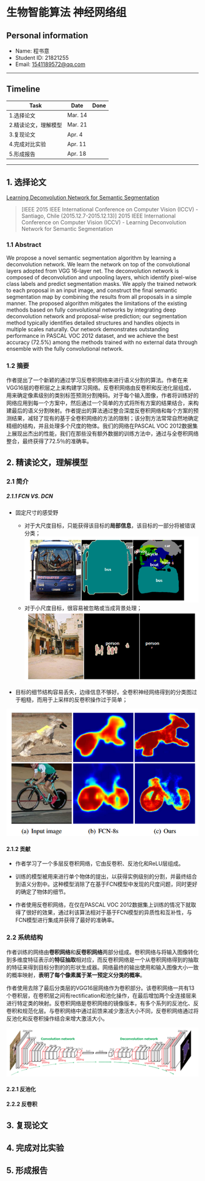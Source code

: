 # 生物智能算法 神经网络组

## Personal information
+ Name: 程书意
+ Student ID: 21821255
+ Email: 1541189572@qq.com

---

## Timeline

|Task|Date|Done|
--|--|:--:
1.选择论文|Mar. 14|
2.精读论文，理解模型|Mar. 21|
3.复现论文|Apr. 4|
4.完成对比实验|Apr. 11|
5.形成报告|Apr. 18|

---

## 1. 选择论文

[Learning Deconvolution Network for Semantic Segmentation](https://arxiv.org/abs/1505.04366)

> [IEEE 2015 IEEE International Conference on Computer Vision (ICCV) - Santiago, Chile (2015.12.7-2015.12.13)] 2015 IEEE International Conference on Computer Vision (ICCV) - Learning Deconvolution Network for Semantic Segmentation

### 1.1 Abstract

We propose a novel semantic segmentation algorithm by learning a deconvolution network. We learn the network on top of the convolutional layers adopted from VGG 16-layer net. The deconvolution network is composed of deconvolution and unpooling layers, which identify pixel-wise class labels and predict segmentation masks. We apply the trained network to each proposal in an input image, and construct the final semantic segmentation map by combining the results from all proposals in a simple manner. The proposed algorithm mitigates the limitations of the existing methods based on fully convolutional networks by integrating deep deconvolution network and proposal-wise prediction; our segmentation method typically identifies detailed structures and handles objects in multiple scales naturally. Our network demonstrates outstanding performance in PASCAL VOC 2012 dataset, and we achieve the best accuracy (72.5%) among the methods trained with no external data through ensemble with the fully convolutional network.

### 1.2 摘要

作者提出了一个新颖的通过学习反卷积网络来进行语义分割的算法。作者在来VGG16层的卷积层之上来构建学习网络。反卷积网络由反卷积和反池化层组成，用来确定像素级别的类别标签预测分割掩码。对于每个输入图像，作者将训练好的网络应用到每一个方案中，然后通过一个简单的方式将所有方案的结果结合，来构建最后的语义分割映射。作者提出的算法通过整合深度反卷积网络和每个方案的预测结果，减轻了现有的基于全卷积网络的方法的限制；该分割方法常常自然地确定精细的结构，并且处理多个尺度的物体。我们的网络在PASCAL VOC 2012数据集上展现出杰出的性能，我们在那些没有额外数据的训练方法中，通过与全卷积网络整合，最终获得了72.5％的准确率。

## 2. 精读论文，理解模型

### 2.1 简介

##### 2.1.1 FCN VS. DCN

* 固定尺寸的感受野

    - 对于大尺度目标，只能获得该目标的**局部信息**，该目标的一部分将被错误分类；
![大尺度目标错误分类](./image/1.png)
    - 对于小尺度目标，很容易被忽略或当成背景处理；
![小尺度目标错误分类](./image/2.png)

* 目标的细节结构容易丢失，边缘信息不够好。全卷积神经网络得到的分类图过于粗糙，而用于上采样的反卷积操作过于简单；

![细节丢失](./image/3.png)

#### 2.1.2 贡献

* 作者学习了一个多层反卷积网络，它由反卷积、反池化和ReLU层组成。

* 训练的模型被用来进行单个物体的提出，以获得实例级别的分割，并最终结合到语义分割中。这种模型消除了在基于FCN模型中发现的尺度问题，同时更好的确定了物体的细节。

* 作者使用反卷积网络，在仅在PASCAL VOC 2012数据集上训练的情况下就取得了很好的效果，通过利该算法相对于基于FCN模型的异质性和互补性，与FCN模型进行集成并获得了最好的准确率。

### 2.2 系统结构

作者训练的网络由**卷积网络**和**反卷积网络**两部分组成。卷积网络与将输入图像转化到多维度特征表示的**特征抽取**相对应，而反卷积网络是一个从卷积网络得到的抽取的特征来得到目标分割的的形状生成器。网络最终的输出使用和输入图像大小一致的概率映射，**表明了每个像素属于某一预定义分类的概率**。

作者使用去除了最后分类层的VGG16层网络作为卷积部分。该卷积网络一共有13个卷积层，在卷积层之间有rectification和池化操作，在最后增加两个全连接层来进行特定类的映射。反卷积网络是卷积网络的镜像版本，有多个系列的反池化、反卷积和规范化层。与卷积网络中通过前馈来减少激活大小不同，反卷积网络通过将反池化和反卷积操作结合来增大激活大小。

![网络结构](./image/4.png)

#### 2.2.1 反池化

#### 2.2.2 反卷积



## 3. 复现论文


## 4. 完成对比实验


## 5. 形成报告


